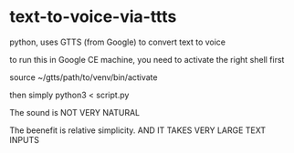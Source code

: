 # text-to-voice-via-ttts
python, uses GTTS (from Google) to convert text to voice

to run this in Google CE machine, you need to activate the right shell first

source ~/gtts/path/to/venv/bin/activate

then simply 
python3 < script.py

The sound is NOT VERY NATURAL

The beenefit is relative simplicity. AND IT TAKES VERY LARGE TEXT INPUTS